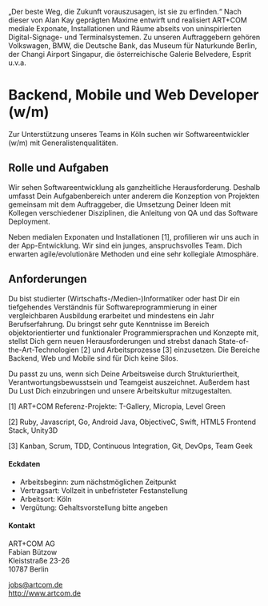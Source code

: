 „Der beste Weg, die Zukunft vorauszusagen, ist sie zu erfinden.“ Nach dieser von Alan Kay geprägten Maxime entwirft und realisiert ART+COM mediale Exponate, Installationen und Räume abseits von uninspirierten Digital-Signage- und Terminalsystemen. Zu unseren Auftraggebern gehören Volkswagen, BMW, die Deutsche Bank, das Museum für Naturkunde Berlin, der Changi Airport Singapur, die österreichische Galerie Belvedere, Esprit u.v.a.

# Backend, Mobile und Web Developer (w/m)

Zur Unterstützung unseres Teams in Köln suchen wir Softwareentwickler (w/m) mit Generalistenqualitäten.

## Rolle und Aufgaben

Wir sehen Softwareentwicklung als ganzheitliche Herausforderung. Deshalb umfasst Dein Aufgabenbereich unter anderem die Konzeption von Projekten gemeinsam mit dem Auftraggeber, die Umsetzung Deiner Ideen mit Kollegen verschiedener Disziplinen, die Anleitung von QA und das Software Deployment.

Neben medialen Exponaten und Installationen [1], profilieren wir uns auch in der App-Entwicklung. Wir sind ein junges, anspruchsvolles Team. Dich erwarten agile/evolutionäre Methoden und eine sehr kollegiale Atmosphäre.

## Anforderungen

Du bist studierter (Wirtschafts-/Medien-)Informatiker oder hast Dir ein tiefgehendes Verständnis für Softwareprogrammierung in einer vergleichbaren Ausbildung erarbeitet und mindestens ein Jahr Berufserfahrung. Du bringst sehr gute Kenntnisse im Bereich objektorientierter und funktionaler Programmiersprachen und Konzepte mit, stellst Dich gern neuen Herausforderungen und strebst danach State-of-the-Art-Technologien [2] und Arbeitsprozesse [3] einzusetzen. Die Bereiche Backend, Web und Mobile sind für Dich keine Silos.

Du passt zu uns, wenn sich Deine Arbeitsweise durch Strukturiertheit, Verantwortungsbewusstsein und Teamgeist auszeichnet. Außerdem hast Du Lust Dich einzubringen und unsere Arbeitskultur mitzugestalten.

[1] ART+COM Referenz-Projekte: T-Gallery, Micropia, Level Green

[2] Ruby, Javascript, Go, Android Java, ObjectiveC, Swift, HTML5 Frontend Stack, Unity3D

[3] Kanban, Scrum, TDD, Continuous Integration, Git, DevOps, Team Geek

#### Eckdaten

* Arbeitsbeginn: zum nächstmöglichen Zeitpunkt
* Vertragsart: Vollzeit in unbefristeter Festanstellung
* Arbeitsort: Köln
* Vergütung: Gehaltsvorstellung bitte angeben

#### Kontakt

ART+COM AG<br>
Fabian Bützow<br>
Kleiststraße 23-26<br>
10787 Berlin<br>

<jobs@artcom.de><br>
<http://www.artcom.de>